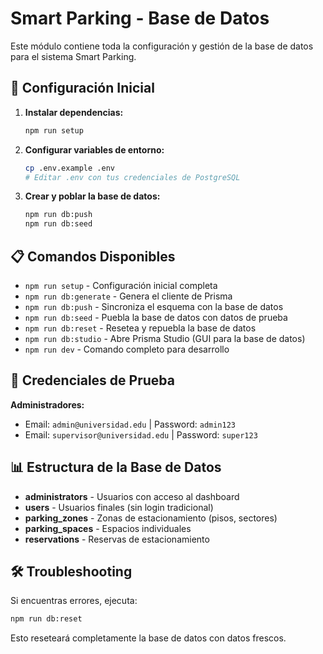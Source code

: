 # Smart Parking - Base de Datos

Este módulo contiene toda la configuración y gestión de la base de datos para el sistema Smart Parking.

## 🚀 Configuración Inicial

1. **Instalar dependencias:**
   ```bash
   npm run setup
   ```

2. **Configurar variables de entorno:**
   ```bash
   cp .env.example .env
   # Editar .env con tus credenciales de PostgreSQL
   ```

3. **Crear y poblar la base de datos:**
   ```bash
   npm run db:push
   npm run db:seed
   ```

## 📋 Comandos Disponibles

- `npm run setup` - Configuración inicial completa
- `npm run db:generate` - Genera el cliente de Prisma
- `npm run db:push` - Sincroniza el esquema con la base de datos
- `npm run db:seed` - Puebla la base de datos con datos de prueba
- `npm run db:reset` - Resetea y repuebla la base de datos
- `npm run db:studio` - Abre Prisma Studio (GUI para la base de datos)
- `npm run dev` - Comando completo para desarrollo

## 🔐 Credenciales de Prueba

**Administradores:**
- Email: `admin@universidad.edu` | Password: `admin123`
- Email: `supervisor@universidad.edu` | Password: `super123`

## 📊 Estructura de la Base de Datos

- **administrators** - Usuarios con acceso al dashboard
- **users** - Usuarios finales (sin login tradicional)
- **parking_zones** - Zonas de estacionamiento (pisos, sectores)
- **parking_spaces** - Espacios individuales
- **reservations** - Reservas de estacionamiento

## 🛠️ Troubleshooting

Si encuentras errores, ejecuta:
```bash
npm run db:reset
```

Esto reseteará completamente la base de datos con datos frescos.
